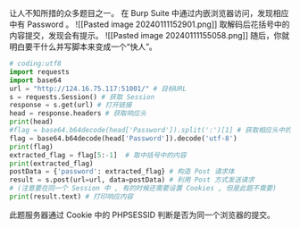 让人不知所措的众多题目之一。
在 Burp Suite 中通过内嵌浏览器访问，发现相应中有 Password 。
![[Pasted image 20240111152901.png]]
取解码后花括号中的内容提交，发现会有提示。
![[Pasted image 20240111155058.png]]
随后，你就明白要干什么并写脚本来变成一个“快人”。

```python
# coding:utf8
import requests
import base64
url = "http://124.16.75.117:51001/" # 目标URL
s = requests.Session() # 获取 Session
response = s.get(url) # 打开链接
head = response.headers # 获取响应头
print(head)
#flag = base64.b64decode(head['Password']).split(':')[1] # 获取相应头中的Flag
flag = base64.b64decode(head['Password']).decode('utf-8')
print(flag)
extracted_flag = flag[5:-1]  # 取中括号中的内容
print(extracted_flag)
postData = {'password': extracted_flag} # 构造 Post 请求体
result = s.post(url=url, data=postData) # 利用 Post 方式发送请求
# (注意要在同一个 Session 中 , 有的时候还需要设置 Cookies , 但是此题不需要)
print(result.text) # 打印响应内容
```
此题服务器通过 Cookie 中的 PHPSESSID 判断是否为同一个浏览器的提交。